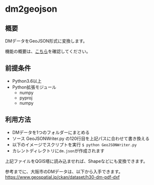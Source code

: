 # dm2geojson

## 概要

DMデータをGeoJSON形式に変換します。

機能の概要は、[こちら](https://takamoto.biz/osaka-gis/dm3/)を確認してください。

## 前提条件

- Python3.6以上
- Python拡張モジュール
    - numpy
    - pyproj
    - numpy


## 利用方法

- DMデータを1つのフォルダーにまとめる
- ソース GeoJSONWriter.py の120行目を上記パスに合わせて書き換える
- 以下のイメージでスクリプトを実行
`$ python GeoJSONWriter.py`
- カレントディレクトリに`dm.json`が作成されます

上記ファイルをQGIS塔に読み込ませれば、Shapeなどにも変換できます。

参考までに、大阪市のDMデータは、以下から入手できます。
https://www.geospatial.jp/ckan/dataset/h30-dm-pdf-dxf
